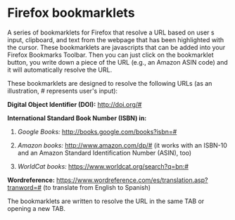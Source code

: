 # **Firefox bookmarklets**

A series of bookmarklets for Firefox that resolve a URL based on user s input, clipboard, and text from the webpage that has been highlighted with the cursor.
These bookmarklets are javascripts that can be added into your Firefox Bookmarks Toolbar.
Then you can just click on the bookmarklet button, you write down a piece of the URL (e.g., an Amazon ASIN code) and it will automatically resolve the URL.

These bookmarklets are designed to resolve the following URLs (as an illustration, # represents user's input):

**Digital Object Identifier (DOI):** http://doi.org/#

**International Standard Book Number (ISBN) in:**

1. *Google Books:* http://books.google.com/books?isbn=#

2. *Amazon books:* http://www.amazon.com/dp/# (it works with an ISBN-10 and an Amazon Standard Identification Number (ASIN), too)

3. *WorldCat books:* https://www.worldcat.org/search?q=bn:#

**Wordreference:** https://www.wordreference.com/es/translation.asp?tranword=# (to translate from English to Spanish)

The bookmarklets are written to resolve the URL in the same TAB or opening a new TAB.


